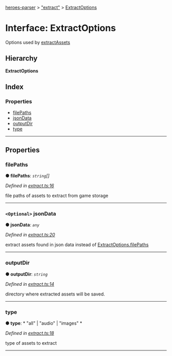 [heroes-parser](../README.md) > ["extract"](../modules/_extract_.md) > [ExtractOptions](../interfaces/_extract_.extractoptions.md)

# Interface: ExtractOptions

Options used by [extractAssets](../modules/_extract_.md#extractassets)

## Hierarchy

**ExtractOptions**

## Index

### Properties

* [filePaths](_extract_.extractoptions.md#filepaths)
* [jsonData](_extract_.extractoptions.md#jsondata)
* [outputDir](_extract_.extractoptions.md#outputdir)
* [type](_extract_.extractoptions.md#type)

---

## Properties

<a id="filepaths"></a>

###  filePaths

**● filePaths**: *`string`[]*

*Defined in [extract.ts:16](https://github.com/joeistas/heroes-parser/blob/be29d1f/src/extract.ts#L16)*

file paths of assets to extract from game storage

___
<a id="jsondata"></a>

### `<Optional>` jsonData

**● jsonData**: *`any`*

*Defined in [extract.ts:20](https://github.com/joeistas/heroes-parser/blob/be29d1f/src/extract.ts#L20)*

extract assets found in json data instead of [ExtractOptions.filePaths](_extract_.extractoptions.md#filepaths)

___
<a id="outputdir"></a>

###  outputDir

**● outputDir**: *`string`*

*Defined in [extract.ts:14](https://github.com/joeistas/heroes-parser/blob/be29d1f/src/extract.ts#L14)*

directory where extracted assets will be saved.

___
<a id="type"></a>

###  type

**● type**: * "all" &#124; "audio" &#124; "images"
*

*Defined in [extract.ts:18](https://github.com/joeistas/heroes-parser/blob/be29d1f/src/extract.ts#L18)*

type of assets to extract

___

